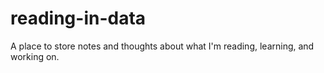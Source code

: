 # reading-in-data
A place to store notes and thoughts about what I'm reading, learning, and working on.
